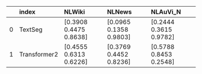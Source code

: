 |    | index        | NLWiki                 | NLNews                 | NLAuVi_N               |
|---:|:-------------|:-----------------------|:-----------------------|:-----------------------|
|  0 | TextSeg      | [0.3908 0.4475 0.8638] | [0.0965 0.1358 0.9803] | [0.2444 0.3615 0.9782] |
|  1 | Transformer2 | [0.4555 0.6313 0.6226] | [0.3769 0.4452 0.8236] | [0.5788 0.8453 0.2548] |
